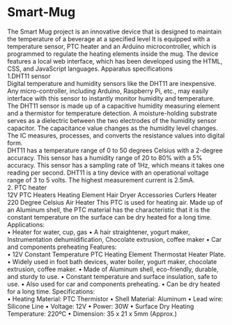 # Smart-Mug
The Smart Mug project is an innovative device that is designed to maintain the temperature of a beverage at a specified level
 It is equipped with a temperature sensor, PTC heater  and an Arduino microcontroller, which is programmed to regulate the heating elements inside the mug. The device features a local web interface, which has been developed using the HTML, CSS, and JavaScript languages. 
Apparatus specifications        
1.DHT11 sensor    
Digital temperature and humidity sensors like the DHT11 are inexpensive.  Any micro-controller, including Arduino, Raspberry Pi, etc., may easily interface with this sensor to instantly monitor humidity and temperature.   
The DHT11 sensor is made up of a capacitive humidity measuring element and a thermistor for temperature detection.  A moisture-holding substrate serves as a dielectric between the two electrodes of the humidity sensor capacitor. The capacitance value changes as the humidity level changes. The IC measures, processes, and converts the resistance values into digital form.    
DHT11 has a temperature range of 0 to 50 degrees Celsius with a 2-degree accuracy. This sensor has a humidity range of 20 to 80% with a 5% accuracy. This sensor has a sampling rate of 1Hz, which means it takes one reading per second.  DHT11 is a tiny device with an operational voltage range of 3 to 5 volts. The highest measurement current is 2.5mA.    
2.	PTC heater    
12V PTC Heaters Heating Element Hair Dryer Accessories Curlers Heater 220 Degree Celsius Air Heater 
This PTC is used for heating air. Made up of an Aluminum shell, the PTC material has the characteristic that it is the constant temperature on the surface can be dry heated for a long time.
Applications:    
•	Heater for water, cup, gas
•	A hair straightener, yogurt maker, Instrumentation dehumidification, Chocolate extrusion, coffee maker
•	Car and components preheating
Features:    
•	12V Constant Temperature PTC Heating Element Thermostat Heater Plate.
•	Widely used in foot bath devices, water boiler, yogurt maker, chocolate extrusion, coffee maker.
•	Made of Aluminum shell, eco-friendly, durable, and sturdy to use.
•	Constant temperature and surface insulation, safe to use.
•	Also used for car and components preheating.
•	Can be dry heated for a long time.
Specifications:    
•	Heating Material: PTC Thermistor
•	Shell Material: Aluminum
•	Lead wire: Silicone Line
•	Voltage: 12V
•	Power: 30W
•	Surface Dry Heating Temperature: 220ºC
•	Dimension: 35 x 21 x 5mm (Approx.)
